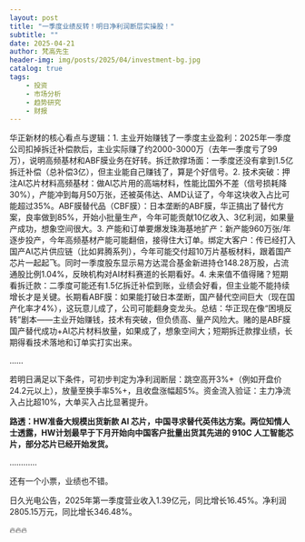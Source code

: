 ```yaml
---
layout: post
title: "一季度业绩反转！明日净利润断层实操股！"
subtitle: ""
date: 2025-04-21
author: 梵高先生
header-img: img/posts/2025/04/investment-bg.jpg
catalog: true
tags:
    - 投资
    - 市场分析
    - 趋势研究
    - 财报
---
```


华正新材的核心看点与逻辑：1. 主业开始赚钱了一季度主业盈利：2025年一季度公司扣掉拆迁补偿款后，主业实际赚了约2000-3000万（去年一季度亏了99万），说明高频基材和ABF膜业务在好转。拆迁款撑场面：一季度还没有拿到1.5亿拆迁补偿（总补偿3亿），但主业能自己赚钱了，算是个好信号。2. 技术突破：押注AI芯片材料高频基材：做AI芯片用的高端材料，性能比国外不差（信号损耗降30%），产能冲到每月50万张，还被英伟达、AMD认证了，今年这块收入占比可能超过35%。ABF膜替代品（CBF膜）：日本垄断的ABF膜，华正搞出了替代方案，良率做到85%，开始小批量生产，今年可能贡献10亿收入、3亿利润，如果量产成功，想象空间很大。3. 产能和订单要爆发珠海基地扩产：新产能960万张/年逐步投产，今年高频基材产能可能翻倍，接得住大订单。绑定大客户：传已经打入国产AI芯片供应链（比如昇腾系列），今年可能交付超10万片基板材料，跟着国产芯片一起起飞。同时一季度股东显示易方达混合基金新进持仓148.28万股，占流通股比例1.04%，反映机构对AI材料赛道的长期看好。4. 未来值不值得赌？短期看拆迁款：二季度可能还有1.5亿拆迁补偿到账，业绩会好看，但主业能不能持续增长才是关键。长期看ABF膜：如果能打破日本垄断，国产替代空间巨大（现在国产化率才4%），这玩意儿成了，公司可能翻身变龙头。总结：华正现在像“困境反转”剧本——主业开始赚钱，技术有突破，但负债高、量产风险大。赌的是ABF膜国产替代成功+AI芯片材料放量，如果成了，想象空间大；短期拆迁款撑业绩，长期得看技术落地和订单实打实出来。

……

若明日满足以下条件，可初步判定为净利润断层：跳空高开3%+（例如开盘价24.2元以上），放量至换手率5%+，且收盘涨幅超5%。资金流入验证：主力净流入占比超10%，大单买入占比显著提升。

**路透：HW准备大规模出货新款 AI 芯片，中国寻求替代英伟达方案。两位知情人士透露，HW计划最早于下月开始向中国客户批量出货其先进的 910C 人工智能芯片，部分芯片已经开始发货。**

…………

还有一个小票，业绩也不错。

日久光电公告，2025年第一季度营业收入1.39亿元，同比增长16.45%。净利润2805.15万元，同比增长346.48%。

🔥🔥🔥